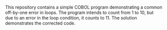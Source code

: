 This repository contains a simple COBOL program demonstrating a common off-by-one error in loops. The program intends to count from 1 to 10, but due to an error in the loop condition, it counts to 11. The solution demonstrates the corrected code.